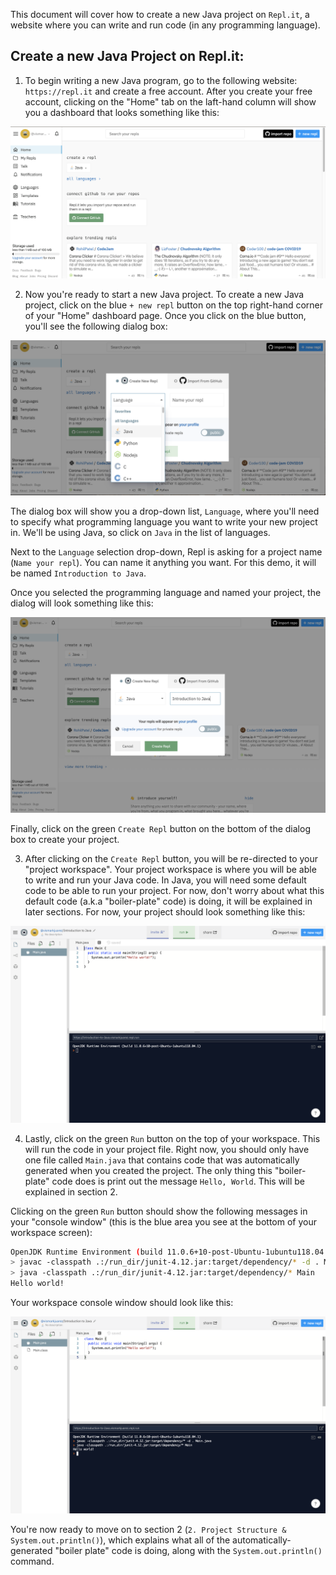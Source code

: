 This document will cover how to create a new Java project on `Repl.it`, a website where you can write and run code (in any programming language).


## Create a new Java Project on Repl.it:

1. To begin writing a new Java program, go to the following website: `https://repl.it` and create a free account.  After you create your free account, clicking on the "Home" tab on the laft-hand column will show you a dashboard that looks something like this:

![This is what your new dashboard should look like](resources/newReplDashboard.png)

2. Now you're ready to start a new Java project. To create a new Java project, click on the blue `+ new repl` button on the top right-hand corner of your "Home" dashboard page. Once you click on the blue button, you'll see the following dialog box:

![Options for creating a new project](resources/newProjectSelection.png)

The dialog box will show you a drop-down list, `Language`, where you'll need to specify what programming language you want to write your new project in.  We'll be using Java, so click on `Java` in the list of languages.

Next to the `Language` selection drop-down, Repl is asking for a project name (`Name your repl`).  You can name it anything you want. For this demo, it will be named `Introduction to Java`.

Once you selected the programming language and named your project, the dialog will look something like this:

![Populated new project dialog](resources/newRepl.png)

Finally, click on the green `Create Repl` button on the bottom of the dialog box to create your project.

3. After clicking on the `Create Repl` button, you will be re-directed to your "project workspace".  Your project workspace is where you will be able to write and run your Java code. In Java, you will need some default code to be able to run your project.  For now, don't worry about what this default code (a.k.a "boiler-plate" code) is doing, it will be explained in later sections. For now, your project should look something like this:

![Project Workspace](resources/projectWorkspace.png)

4. Lastly, click on the green `Run` button on the top of your workspace.  This will run the code in your project file.  Right now, you should only have one file called `Main.java` that contains code that was automatically generated when you created the project. The only thing this "boiler-plate" code does is print out the message `Hello, World`. This will be explained in section 2.

Clicking on the green `Run` button should show the following messages in your "console window" (this is the blue area you see at the bottom of your workspace screen):

```bash
OpenJDK Runtime Environment (build 11.0.6+10-post-Ubuntu-1ubuntu118.04.1)
> javac -classpath .:/run_dir/junit-4.12.jar:target/dependency/* -d . Main.java
> java -classpath .:/run_dir/junit-4.12.jar:target/dependency/* Main
Hello world!
```

Your workspace console window should look like this:

![HelloWorld](resources/helloWorld.png)

You're now ready to move on to section 2 (`2. Project Structure & System.out.println()`), which explains what all of the automatically-generated "boiler plate" code is doing, along with the `System.out.println()` command.
